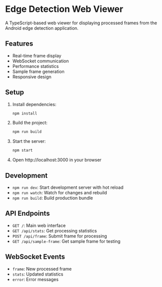 # Edge Detection Web Viewer

A TypeScript-based web viewer for displaying processed frames from the Android edge detection application.

## Features

- Real-time frame display
- WebSocket communication
- Performance statistics
- Sample frame generation
- Responsive design

## Setup

1. Install dependencies:
   ```bash
   npm install
   ```

2. Build the project:
   ```bash
   npm run build
   ```

3. Start the server:
   ```bash
   npm start
   ```

4. Open http://localhost:3000 in your browser

## Development

- `npm run dev`: Start development server with hot reload
- `npm run watch`: Watch for changes and rebuild
- `npm run build`: Build production bundle

## API Endpoints

- `GET /`: Main web interface
- `GET /api/stats`: Get processing statistics
- `POST /api/frame`: Submit frame for processing
- `GET /api/sample-frame`: Get sample frame for testing

## WebSocket Events

- `frame`: New processed frame
- `stats`: Updated statistics
- `error`: Error messages

